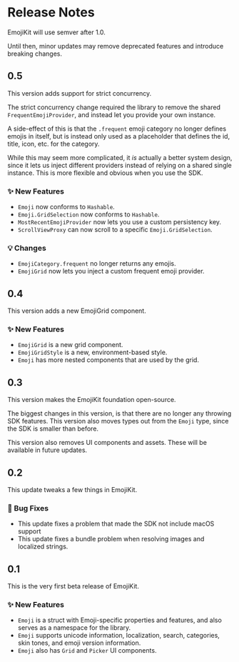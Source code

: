 # Release Notes

EmojiKit will use semver after 1.0. 

Until then, minor updates may remove deprecated features and introduce breaking changes.



## 0.5

This version adds support for strict concurrency.

The strict concurrency change required the library to remove the shared `FrequentEmojiProvider`, and instead let you provide your own instance.

A side-effect of this is that the `.frequent` emoji category no longer defines emojis in itself, but is instead only used as a placeholder that defines the id, title, icon, etc. for the category.

While this may seem more complicated, it *is* actually a better system design, since it lets us inject different providers instead of relying on a shared single instance. This is more flexible and obvious when you use the SDK.  

### ✨ New Features

* `Emoji` now conforms to `Hashable`.
* `Emoji.GridSelection` now conforms to `Hashable`.
* `MostRecentEmojiProvider` now lets you use a custom persistency key.
* `ScrollViewProxy` can now scroll to a specific `Emoji.GridSelection`.

### 💡 Changes

* `EmojiCategory.frequent` no longer returns any emojis.
* `EmojiGrid` now lets you inject a custom frequent emoji provider.



## 0.4

This version adds a new EmojiGrid component.

### ✨ New Features

* `EmojiGrid` is a new grid component.
* `EmojiGridStyle` is a new, environment-based style.
* `Emoji` has more nested components that are used by the grid. 



## 0.3

This version makes the EmojiKit foundation open-source.

The biggest changes in this version, is that there are no longer any throwing SDK features. This version also moves types out from the `Emoji` type, since the SDK is smaller than before.

This version also removes UI components and assets. These will be available in future updates.



## 0.2

This update tweaks a few things in EmojiKit.

### 🐛 Bug Fixes

* This update fixes a problem that made the SDK not include macOS support
* This update fixes a bundle problem when resolving images and localized strings.



## 0.1

This is the very first beta release of EmojiKit.

### ✨ New Features

* `Emoji` is a struct with Emoji-specific properties and features, and also serves as a namespace for the library.
* `Emoji` supports unicode information, localization, search, categories, skin tones, and emoji version information.
* `Emoji` also has `Grid` and `Picker` UI components.  
